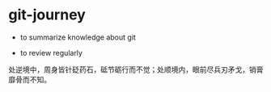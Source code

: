# git-journey

- to summarize knowledge about git

- to review regularly

处逆境中，周身皆针砭药石，砥节砺行而不觉；处顺境内，眼前尽兵刃矛戈，销膏靡骨而不知。







